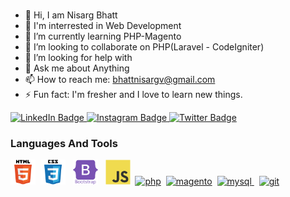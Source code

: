 ###
<!-- <img src="https://komarev.com/ghpvc/?username=BhattNisargVijaykumar&style=flat-square&color=blue" alt="Profile Badge"/> -->
- 👋 Hi, I am Nisarg Bhatt
- 👀 I'm interrested in Web Development
- 🌱 I’m currently learning PHP-Magento
- 👯 I’m looking to collaborate on PHP(Laravel - CodeIgniter)
- 🤔 I’m looking for help with 
- 💬 Ask me about Anything
- 📫 How to reach me: bhattnisargv@gmail.com
- ⚡ Fun fact: I'm fresher and I love to learn new things.

<div id="badges">
  <a href="https://www.linkedin.com/in/bhatt-nisarg-19a4b71b2/">
    <img src="https://img.shields.io/badge/LinkedIn-blue?style=for-the-badge&logo=linkedin&logoColor=white" alt="LinkedIn Badge"/>
  </a>
  <a href="https://www.instagram.com/nisarg._bhatt._/">
    <img src="https://img.shields.io/badge/Instagram-red?style=for-the-badge&logo=instagram&logoColor=white" alt="Instagram Badge"/>
  </a>
  <a href="https://twitter.com/nisargb30402430">
    <img src="https://img.shields.io/badge/Twitter-blue?style=for-the-badge&logo=twitter&logoColor=white" alt="Twitter Badge"/>
  </a>
</div>

### Languages And Tools
<p align="left">
<a href="https://www.w3.org/html/" target="_blank"> <img src="https://raw.githubusercontent.com/devicons/devicon/master/icons/html5/html5-original-wordmark.svg" alt="html5" width="40" height="40"/></a>&nbsp; 
<a href="https://www.w3schools.com/css/" target="_blank"> <img src="https://raw.githubusercontent.com/devicons/devicon/master/icons/css3/css3-original-wordmark.svg" alt="css3" width="40" height="40"/></a> &nbsp;
<a href="https://getbootstrap.com" target="_blank"> <img src="https://raw.githubusercontent.com/devicons/devicon/master/icons/bootstrap/bootstrap-plain-wordmark.svg" alt="bootstrap" width="40" height="40"/></a> &nbsp;
<a href="https://developer.mozilla.org/en-US/docs/Web/JavaScript" target="_blank"> <img src="https://raw.githubusercontent.com/devicons/devicon/master/icons/javascript/javascript-original.svg" alt="javascript" width="40" height="40"/></a>&nbsp;
<a href="https://php.net" target="_blank"> <img src="https://www.php.net/images/logos/new-php-logo.svg" alt="php" width="50" height="40"/></a>&nbsp;
<a href="https://magento.com/tech-resources/download" target="_blank"> <img src="https://www.logolynx.com/images/logolynx/1c/1c06d5b9e50c3ef93d45b979b7f34072.png" alt="magento" width="40" height="40"/></a>&nbsp;
<a href="https://www.mysql.com/downloads/" target="_blank"> <img src="https://w7.pngwing.com/pngs/354/683/png-transparent-logo-mysql-database-phpmyadmin-oracle-sql-logo-blue-text-logo.png" alt="mysql" width="40" height="40"/> </a>&nbsp;
<a href="https://git-scm.com/" target="_blank"><img src="https://www.vectorlogo.zone/logos/git-scm/git-scm-icon.svg" alt="git" width="40" height="40"/></a>&nbsp;
</p>

<!--
Here are some ideas to get you started:

- 🔭 I’m currently working on ... PHP
- 🌱 I’m currently learning ...
- 👯 I’m looking to collaborate on ...
- 🤔 I’m looking for help with ...
- 💬 Ask me about ...
- 📫 How to reach me: ...
- 😄 Pronouns: ...
- ⚡ Fun fact: ...
-->
